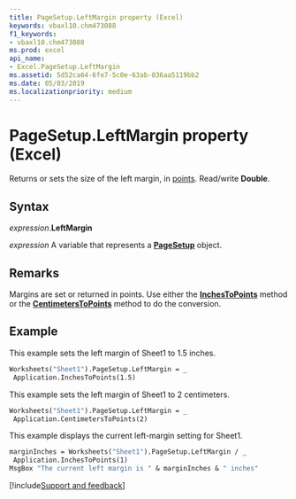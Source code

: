 ```yaml
---
title: PageSetup.LeftMargin property (Excel)
keywords: vbaxl10.chm473088
f1_keywords:
- vbaxl10.chm473088
ms.prod: excel
api_name:
- Excel.PageSetup.LeftMargin
ms.assetid: 5d52ca64-6fe7-5c0e-63ab-036aa5119bb2
ms.date: 05/03/2019
ms.localizationpriority: medium
---
```



# PageSetup.LeftMargin property (Excel)

Returns or sets the size of the left margin, in [points](../language/glossary/vbe-glossary.md#point). Read/write **Double**.


## Syntax

_expression_.**LeftMargin**

_expression_ A variable that represents a **[PageSetup](Excel.PageSetup.md)** object.


## Remarks

Margins are set or returned in points. Use either the **[InchesToPoints](Excel.Application.InchesToPoints.md)** method or the **[CentimetersToPoints](Excel.Application.CentimetersToPoints.md)** method to do the conversion.


## Example

This example sets the left margin of Sheet1 to 1.5 inches.

```vb
Worksheets("Sheet1").PageSetup.LeftMargin = _ 
 Application.InchesToPoints(1.5)
```

This example sets the left margin of Sheet1 to 2 centimeters.

```vb
Worksheets("Sheet1").PageSetup.LeftMargin = _ 
 Application.CentimetersToPoints(2)
```

This example displays the current left-margin setting for Sheet1.

```vb
marginInches = Worksheets("Sheet1").PageSetup.LeftMargin / _ 
 Application.InchesToPoints(1) 
MsgBox "The current left margin is " & marginInches & " inches"
```




[!include[Support and feedback](~/includes/feedback-boilerplate.md)]
